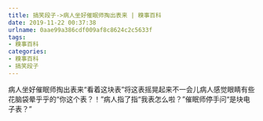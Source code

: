 ```yaml
---
title: 搞笑段子->病人坐好催眠师掏出表来 | 糗事百科
date: 2019-11-22 00:37:38
urlname: 0aae99a386cdf009af8c8624c2c5633f
tags: 
- 糗事百科
categories:
- 糗事百科
- 搞笑段子
---
```

病人坐好催眠师掏出表来“看着这块表”将这表摇晃起来不一会儿病人感觉眼睛有些花脑袋晕乎乎的“你这个表？！”病人指了指“我表怎么啦？”催眠师停手问“是块电子表？”


